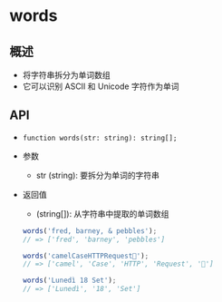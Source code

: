# words

## 概述

+ 将字符串拆分为单词数组
+ 它可以识别 ASCII 和 Unicode 字符作为单词

## API

+ `function words(str: string): string[];`

+ 参数

  + str (string): 要拆分为单词的字符串

+ 返回值

  + (string[]): 从字符串中提取的单词数组

  ```js
  words('fred, barney, & pebbles');
  // => ['fred', 'barney', 'pebbles']

  words('camelCaseHTTPRequest🚀');
  // => ['camel', 'Case', 'HTTP', 'Request', '🚀']

  words('Lunedì 18 Set');
  // => ['Lunedì', '18', 'Set']
  ```
